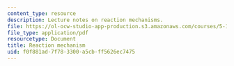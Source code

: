 ```yaml
---
content_type: resource
description: Lecture notes on reaction mechanisms.
file: https://ol-ocw-studio-app-production.s3.amazonaws.com/courses/5-111-principles-of-chemical-science-fall-2008/f0f881ad7f783300a5cbff5626ec7475_lecnotes33.pdf
file_type: application/pdf
resourcetype: Document
title: Reaction mechanism
uid: f0f881ad-7f78-3300-a5cb-ff5626ec7475
---
```

